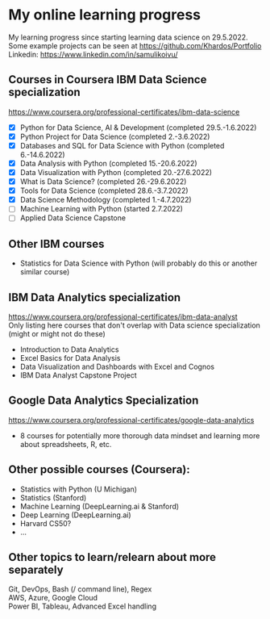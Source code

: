 # My online learning progress
My learning progress since starting learning data science on 29.5.2022.<br>
Some example projects can be seen at https://github.com/Khardos/Portfolio <br>
Linkedin: https://www.linkedin.com/in/samulikoivu/
## Courses in Coursera IBM Data Science specialization 
https://www.coursera.org/professional-certificates/ibm-data-science
- [x] Python for Data Science, AI & Development (completed 29.5.-1.6.2022)
- [x] Python Project for Data Science (completed 2.-3.6.2022)
- [x] Databases and SQL for Data Science with Python (completed 6.-14.6.2022)
- [x] Data Analysis with Python (completed 15.-20.6.2022)
- [x] Data Visualization with Python (completed 20.-27.6.2022)
- [x] What is Data Science? (completed 26.-29.6.2022)
- [x] Tools for Data Science (completed 28.6.-3.7.2022)
- [x] Data Science Methodology (completed 1.-4.7.2022)
- [ ] Machine Learning with Python (started 2.7.2022)
- [ ] Applied Data Science Capstone
###

## Other IBM courses
- Statistics for Data Science with Python (will probably do this or another similar course)

## IBM Data Analytics specialization 
https://www.coursera.org/professional-certificates/ibm-data-analyst \
Only listing here courses that don't overlap with Data science specialization (might or might not do these)
- Introduction to Data Analytics
- Excel Basics for Data Analysis
- Data Visualization and Dashboards with Excel and Cognos
- IBM Data Analyst Capstone Project

## Google Data Analytics Specialization
https://www.coursera.org/professional-certificates/google-data-analytics
- 8 courses for potentially more thorough data mindset and learning more about spreadsheets, R, etc.

## Other possible courses (Coursera): 
- Statistics with Python (U Michigan) 
- Statistics (Stanford)
- Machine Learning (DeepLearning.ai & Stanford)
- Deep Learning (DeepLearning.ai) 
- Harvard CS50?
- ...

## Other topics to learn/relearn about more separately
Git, DevOps, Bash (/ command line), Regex \
AWS, Azure, Google Cloud \
Power BI, Tableau, Advanced Excel handling
